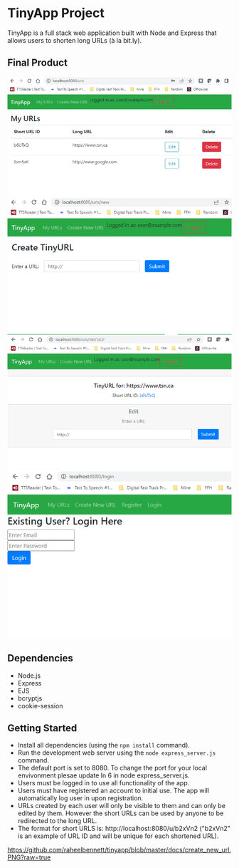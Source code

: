 # TinyApp Project

TinyApp is a full stack web application built with Node and Express that allows users to shorten long URLs (à la bit.ly).

## Final Product

!["Screenshot of URLs page"](https://github.com/raheelbennett/tinyapp/blob/master/docs/urls_page_while_logged_in.PNG?raw=true)
!["Screenshot of new URL creation page"](https://github.com/raheelbennett/tinyapp/blob/master/docs/create_new_url.PNG?raw=true)
!["Screenshot of URL editor page"](https://github.com/raheelbennett/tinyapp/blob/master/docs/url_edit.PNG?raw=true)
!["Screenshot of login page"](https://github.com/raheelbennett/tinyapp/blob/master/docs/login_page.PNG?raw=true)

## Dependencies

- Node.js
- Express
- EJS
- bcryptjs
- cookie-session

## Getting Started

- Install all dependencies (using the `npm install` command).
- Run the development web server using the `node express_server.js` command.
- The default port is set to 8080. To change the port for your local envivonment plesae update ln 6 in node express_server.js.
- Users must be logged in to use all functionality of the app.
- Users must have registered an account to initial use. The app will automatically log user in upon registration.
- URLs created by each user will only be visible to them and can only be edited by them. However the short URLs can be used by anyone to be redirected to the long URL. 
- The format for short URLS is: http://localhost:8080/u/b2xVn2 ("b2xVn2" is an example of URL ID and will be unique for each shortened URL).



https://github.com/raheelbennett/tinyapp/blob/master/docs/create_new_url.PNG?raw=true